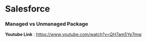 # Salesforce

### Managed vs Unmanaged Package
**Youtube Link** : https://www.youtube.com/watch?v=QH7am5Ye7mw